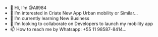 - 👋 Hi, I’m @All984
- 👀 I’m interested in Criate New App Urban mobility or Similar...
- 🌱 I’m currently learning New Business
- 💞️ I’m looking to collaborate on Developers to launch my mobility app
- 📫 How to reach me by Whatsapp: +55 11 98587-8414...

<!---
All984/All984 is a ✨ special ✨ repository because its `README.md` (this file) appears on your GitHub profile.
You can click the Preview link to take a look at your changes.
--->
